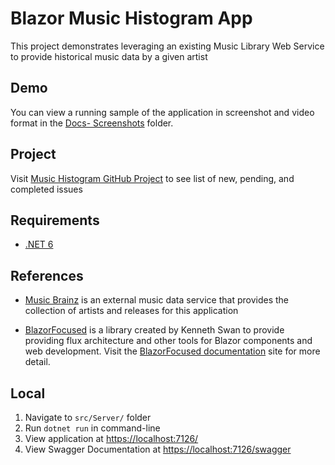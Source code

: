 # Blazor Music Histogram App

This project demonstrates leveraging an existing Music Library Web Service to provide historical music data by a given artist

## Demo

You can view a running sample of the application in screenshot and video format in the [Docs- Screenshots](https://github.com/kenswan/music-histogram/tree/main/docs/Screenshots) folder.

## Project

Visit [Music Histogram GitHub Project](https://github.com/kenswan/music-histogram/projects/1) to see list of new, pending, and completed issues

## Requirements

- [.NET 6](https://dotnet.microsoft.com/en-us/download/dotnet/6.0)

## References

- [Music Brainz](https://musicbrainz.org/doc/MusicBrainz_API) is an external music data service that provides the collection of artists and releases for this application

- [BlazorFocused](https://github.com/kenswan/BlazorFocused) is a library created by Kenneth Swan to provide providing flux architecture and other tools for Blazor components and web development. Visit the [BlazorFocused documentation](https://www.blazorfocused.net/) site for more detail.

## Local

1. Navigate to `src/Server/` folder
1. Run `dotnet run` in command-line
1. View application at [https://localhost:7126/](https://localhost:7126/)
1. View Swagger Documentation at [https://localhost:7126/swagger](https://localhost:7126/swagger)
